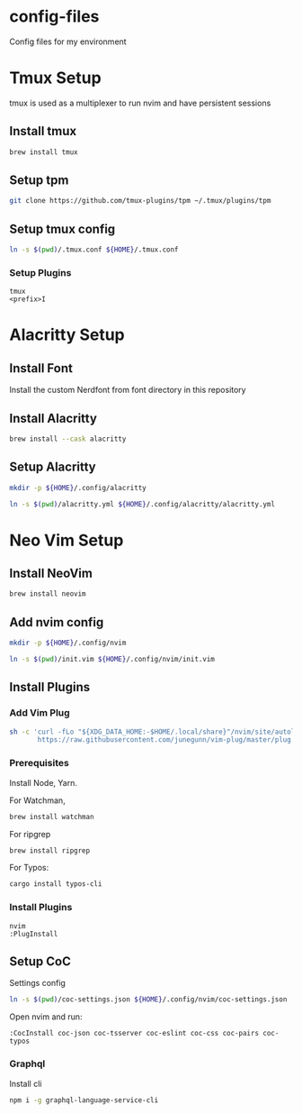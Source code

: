 # config-files

Config files for my environment

# Tmux Setup

tmux is used as a multiplexer to run nvim and have persistent sessions

## Install tmux

```bash
brew install tmux
```

## Setup tpm

```bash
git clone https://github.com/tmux-plugins/tpm ~/.tmux/plugins/tpm
```

## Setup tmux config

```bash
ln -s $(pwd)/.tmux.conf ${HOME}/.tmux.conf
```

### Setup Plugins

```
tmux
<prefix>I
```

# Alacritty Setup

## Install Font

Install the custom Nerdfont from font directory in this repository

## Install Alacritty

```bash
brew install --cask alacritty
```

## Setup Alacritty

```bash
mkdir -p ${HOME}/.config/alacritty
```

```bash
ln -s $(pwd)/alacritty.yml ${HOME}/.config/alacritty/alacritty.yml
```

# Neo Vim Setup

## Install NeoVim

```bash
brew install neovim
```

## Add nvim config

```bash
mkdir -p ${HOME}/.config/nvim
```

```bash
ln -s $(pwd)/init.vim ${HOME}/.config/nvim/init.vim
```

## Install Plugins

### Add Vim Plug

```bash
sh -c 'curl -fLo "${XDG_DATA_HOME:-$HOME/.local/share}"/nvim/site/autoload/plug.vim --create-dirs \
       https://raw.githubusercontent.com/junegunn/vim-plug/master/plug.vim'
```

### Prerequisites

Install Node, Yarn.

For Watchman,

```bash
brew install watchman
```

For ripgrep

```bash
brew install ripgrep
```

For Typos:

```bash
cargo install typos-cli
```

### Install Plugins

```
nvim
:PlugInstall
```

## Setup CoC

Settings config

```bash
ln -s $(pwd)/coc-settings.json ${HOME}/.config/nvim/coc-settings.json
```

Open nvim and run:

```
:CocInstall coc-json coc-tsserver coc-eslint coc-css coc-pairs coc-typos
```

### Graphql

Install cli

```bash
npm i -g graphql-language-service-cli
```
